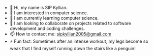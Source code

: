 - 👋 Hi, my name is SIP Kyllian.
- 👀 I am interested in computer science.
- 🌱 I am currently learning computer science.
- 💞️ I am looking to collaborate on projects related to software development and coding challenges.
- 📫 How to contact me: sipkyllian2005@gmail.com
- ⚡ Fun fact: Sometimes after an intense workout, my legs become so weak that I find myself running down the stairs like a penguin!


<!---
ksip1/ksip1 is a ✨special✨ repository because its `README.md` (this file) appears on your GitHub profile.
You can click the Preview link to take a look at your changes.
--->
